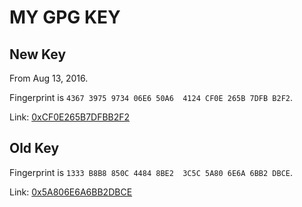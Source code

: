 # MY GPG KEY

## New Key

From Aug 13, 2016.

Fingerprint is `4367 3975 9734 06E6 50A6  4124 CF0E 265B 7DFB B2F2`.

Link: [0xCF0E265B7DFBB2F2](https://pgp.mit.edu/pks/lookup?op=vindex&search=0xCF0E265B7DFBB2F2)

## Old Key

Fingerprint is `1333 B8B8 850C 4484 8BE2  3C5C 5A80 6E6A 6BB2 DBCE`.

Link: [0x5A806E6A6BB2DBCE](https://pgp.mit.edu/pks/lookup?op=vindex&search=0x5A806E6A6BB2DBCE)
